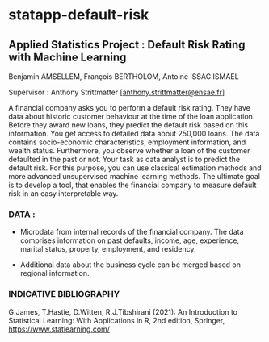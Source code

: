 # statapp-default-risk
## Applied Statistics Project : Default Risk Rating with Machine Learning

Benjamin AMSELLEM, François BERTHOLOM, Antoine ISSAC ISMAEL

Supervisor : Anthony Strittmatter [anthony.strittmatter@ensae.fr]


A financial company asks you to perform a default risk rating. They have data about historic customer  behaviour at  the  time  of  the  loan  application. Before  they  award  new  loans, they predict the default risk based on this information. You  get  access  to  detailed  data  about 250,000 loans.  The  data  contains socio-economic characteristics,  employment  information,  and  wealth  status.  Furthermore,  you  observe whether a loan of the customer defaulted in the past or not. Your task as data analyst is to predict the default risk. For this purpose, you can use classical estimation  methods  and  more  advanced unsupervised  machine  learning  methods. The ultimate goal is to develop a tool, that enables the financial company to measure default risk in an easy interpretable way.


### DATA :

- Microdata from internal records of the financial company. The data comprises information on past defaults, income, age, experience, marital status, property, employment, and residency.

- Additional data about  the  business  cycle  can  be  merged  based  on  regional information.



### INDICATIVE BIBLIOGRAPHY

G.James, T.Hastie, D.Witten, R.J.Tibshirani (2021): An Introduction to Statistical Learning: With Applications in R, 2nd edition, Springer, https://www.statlearning.com/ 
